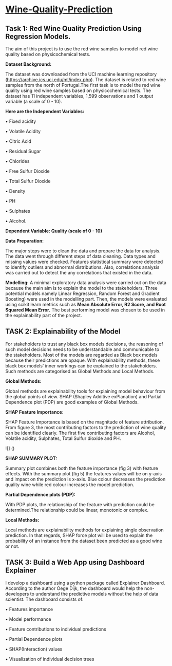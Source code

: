 # [Wine-Quality-Prediction](https://ngozinneke.github.io/Wine-Quality-Prediction/)

## Task 1: Red Wine Quality Prediction Using Regression Models.

The aim of this project is to use the red wine samples to model red wine quality based on physicochemical tests.

**Dataset Background:**

The dataset was downloaded from the UCI machine learning repository (https://archive.ics.uci.edu/ml/index.php). The dataset is related to red wine samples from the north of Portugal.The first task is to model the red wine quality using red wine samples based on physicochemical tests. The dataset has 11 independent variables, 1,599 observations and 1 output variable (a scale of 0 - 10).

**Here are the Independent Variables:** 

•	Fixed acidity

•	Volatile Acidity

•	Citric Acid

•	Residual Sugar

•	Chlorides

•	Free Sulfur Dioxide

•	Total Sulfur Dioxide

•	Density

•	PH

•	Sulphates

•	Alcohol.

**Dependent Variable: Quality (scale of 0 - 10)**

**Data Preparation:**

The major steps were to clean the data and prepare the data for analysis. The data went through different steps of data cleaning. Data types and missing values were checked. Features statistical summary were detected to identify outliers and abnormal distributions. Also, correlations analysis was carried out to detect the any correlations that existed in the data. 

**Modelling:**
A minimal exploratory data analysis were carried out on the data because the main aim is to explain the model to the stakeholders. 
Three potential models namely Linear Regression, Random Forest and Gradient Boosting) were used in the modelling part. Then, the models were evaluated using scikit learn metrics such as **Mean Absolute Error, R2 Score, and Root Squared Mean Error.** The best performing model was chosen to be used in the explainability part of the project.

## TASK 2: Explainability of the Model

For stakeholders to trust any black box models decisions, the reasoning of such model decisions needs to be understandable and communicable to the stakeholders. Most of the models are regarded as Black box models because their predictions are opaque. With explainability methods, these black box models’ inner workings can be explained to the stakeholders. Such methods are categorised as Global Methods and Local Methods.

**Global Methods:**

Global methods are explainability tools for explaining model behaviour from the global points of view. SHAP (Shapley Additive exPlanation) and Partial Dependence plot (PDP) are good examples of Global Methods.

**SHAP Feature Importance:**

SHAP Feature Importance is based on the magnitude of feature attribution. From figure 3, the most contributing factors to the prediction of wine quality can be identified clearly. The first five contributing factors are Alcohol, Volatile acidity, Sulphates, Total Sulfur dioxide and PH.

![] ()

**SHAP SUMMARY PLOT:**

Summary plot combines both the feature importance (fig 3) with feature effects. With the summary plot (fig 5) the features values will be on y-axis and impact on the prediction is x-axis. Blue colour decreases the prediction quality wine while red colour increases the model prediction.

**Partial Dependence plots (PDP):**

With PDP plots, the relationship of the feature with prediction could be determined.The relationship could be linear, monotonic or complex.

**Local Methods:**

Local methods are explainability methods for explaining single observation prediction. In that regards, SHAP force plot will be used to explain the probability of an instance from the dataset been predicted as a good wine or not.


## TASK 3: Build a Web App using Dashboard Explainer

I develop a dashboard using a python package called Explainer Dashboard. According to the author Oege Dijk, the dashboard would help the non-developers to understand the predictive models without the help of data scientist. 
The dashboard consists of:

•	Features importance

•	Model performance

•	Feature contributions to individual predictions

•	Partial Dependence plots

•	SHAP(Interaction) values

•	Visualization of individual decision trees


